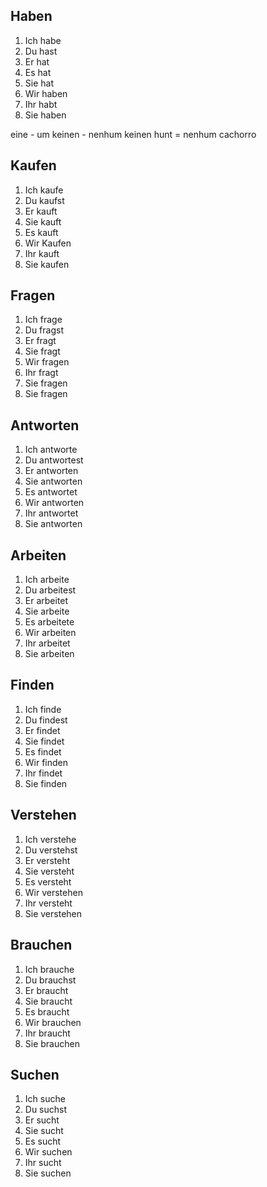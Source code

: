 ## Haben

1. Ich habe
2. Du hast
3. Er hat
4. Es hat
5. Sie hat 
6. Wir haben
7. Ihr habt
8. Sie haben

eine - um 
keinen - nenhum
keinen hunt = nenhum cachorro
 
## Kaufen

1. Ich kaufe
2. Du kaufst
3. Er kauft
4. Sie kauft
5. Es kauft
6. Wir Kaufen
7. Ihr kauft
8. Sie kaufen





## Fragen
1. Ich frage
2. Du fragst
3. Er fragt
4. Sie fragt
5. Wir fragen 
6. Ihr fragt
7. Sie fragen 
8. Sie fragen


## Antworten

1. Ich antworte
2. Du antwortest
3. Er antworten
4. Sie antworten 
5. Es antwortet
6. Wir antworten
7. Ihr antwortet 
8. Sie antworten



## Arbeiten
 1. Ich arbeite
 2. Du arbeitest
 3. Er arbeitet
 4. Sie arbeite
 5. Es arbeitete
 6. Wir arbeiten 
 7. Ihr arbeitet
 8. Sie arbeiten 

## Finden 
1. Ich finde
2. Du findest
3. Er findet
4. Sie findet
5. Es findet
6. Wir finden 
7. Ihr findet
8. Sie finden
## Verstehen
1. Ich verstehe
2. Du verstehst
3. Er versteht
4. Sie versteht
5. Es versteht
6. Wir verstehen
7. Ihr versteht
8. Sie verstehen 



## Brauchen
1. Ich brauche 
2. Du brauchst
3. Er braucht
4. Sie braucht
5. Es braucht
6. Wir brauchen 
7. Ihr braucht
8. Sie brauchen

## Suchen
1. Ich suche 
2. Du suchst 
3. Er sucht 
4. Sie sucht
5. Es sucht
6. Wir suchen 
7. Ihr sucht
8. Sie suchen
